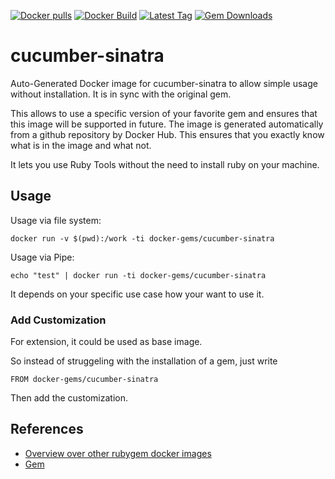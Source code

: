 [![Docker pulls](https://img.shields.io/docker/pulls/rubygem/cucumber-sinatra.svg)](https://hub.docker.com/r/rubygem/cucumber-sinatra/)
[![Docker Build](https://img.shields.io/docker/automated/rubygem/cucumber-sinatra.svg)](https://hub.docker.com/r/rubygem/cucumber-sinatra/)
[![Latest Tag](https://img.shields.io/github/tag/docker-rubygem/cucumber-sinatra.svg)](https://hub.docker.com/r/rubygem/cucumber-sinatra/)
[![Gem Downloads](https://img.shields.io/gem/dt/cucumber-sinatra.svg)](https://rubygems.org/gems/cucumber-sinatra/)
# cucumber-sinatra

Auto-Generated Docker image for cucumber-sinatra to allow simple usage without installation.
It is in sync with the original gem.

This allows to use a specific version of your favorite gem and ensures that this image will be supported in future.
The image is generated automatically from a github repository by Docker Hub.
This ensures that you exactly know what is in the image and what not.

It lets you use Ruby Tools without the need to install ruby on your machine.

## Usage

Usage via file system:

`docker run -v $(pwd):/work -ti docker-gems/cucumber-sinatra`

Usage via Pipe:

`echo "test" | docker run -ti docker-gems/cucumber-sinatra`

It depends on your specific use case how your want to use it.

### Add Customization

For extension, it could be used as base image.

So instead of struggeling with the installation of a gem, just write

`FROM docker-gems/cucumber-sinatra`

Then add the customization.

## References

 - [Overview over other rubygem docker images](https://github.com/thinkbot/docker-rubygem)
 - [Gem](https://rubygems.org/gems/cucumber-sinatra/)
